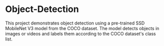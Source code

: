 # Object-Detection
This project demonstrates object detection using a pre-trained SSD MobileNet V3 model from the COCO dataset. The model detects objects in images or videos and labels them according to the COCO dataset's class list.
